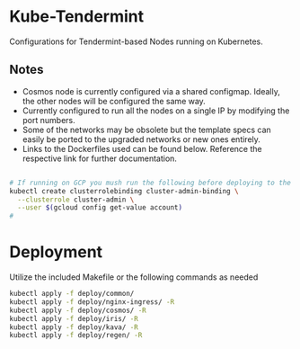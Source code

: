 # Kube-Tendermint

Configurations for Tendermint-based Nodes running on Kubernetes.



## Notes
- Cosmos node is currently configured via a shared configmap. Ideally, the other nodes will be configured the same way.
- Currently configured to run all the nodes on a single IP by modifying the port numbers.
- Some of the networks may be obsolete but the template specs can easily be ported to the upgraded networks or new ones entirely.
- Links to the Dockerfiles used can be found below. Reference the respective link for further documentation.

```bash

# If running on GCP you mush run the following before deploying to the cluster
kubectl create clusterrolebinding cluster-admin-binding \
  --clusterrole cluster-admin \
  --user $(gcloud config get-value account)
# 

```

# Deployment

Utilize the included Makefile or the following commands as needed

```bash
kubectl apply -f deploy/common/
kubectl apply -f deploy/nginx-ingress/ -R
kubectl apply -f deploy/cosmos/ -R
kubectl apply -f deploy/iris/ -R
kubectl apply -f deploy/kava/ -R
kubectl apply -f deploy/regen/ -R

```

